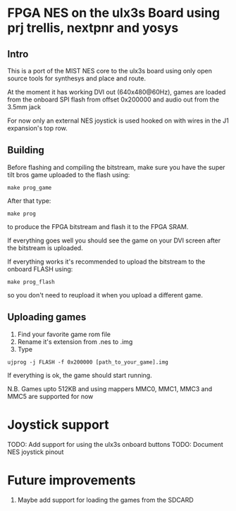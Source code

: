 # FPGA NES on the ulx3s Board using prj trellis, nextpnr and yosys

## Intro

This is a port of the MIST NES core to the ulx3s board
using only open source tools for synthesys and place and route.

At the moment it has working DVI out (640x480@60Hz),
games are loaded from the onboard SPI flash from offset 0x200000 and
audio out from the 3.5mm jack

For now only an external NES joystick is used
hooked on with wires in the J1 expansion's top row.


## Building

Before flashing and compiling the bitstream,
make sure you have the super tilt bros game uploaded to the flash using:

```
make prog_game
```

After that type:

```
make prog
```

to produce the FPGA bitstream and flash it to the FPGA SRAM.

If everything goes well you should see the game on your DVI screen
after the bitstream is uploaded.

If everything works it's recommended to upload the bitstream to the onboard FLASH using:

```
make prog_flash
```

so you don't need to reupload it when you upload a different game.

## Uploading games

1. Find your favorite game rom file
2. Rename it's extension from .nes to .img
4. Type
```
ujprog -j FLASH -f 0x200000 [path_to_your_game].img
```

If everything is ok, the game should start running.

N.B. Games upto 512KB and using mappers MMC0, MMC1, MMC3 and MMC5 are supported for now

# Joystick support

TODO: Add support for using the ulx3s onboard buttons
TODO: Document NES joystick pinout

# Future improvements

1. Maybe add support for loading the games from the SDCARD
